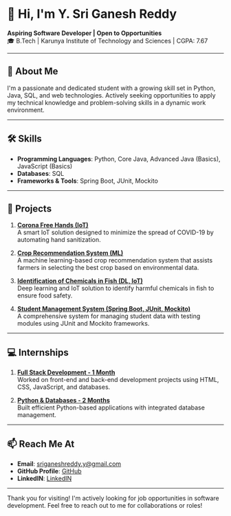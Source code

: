 # 👋 Hi, I'm **Y. Sri Ganesh Reddy**

**Aspiring Software Developer | Open to Opportunities**  
🎓 B.Tech | Karunya Institute of Technology and Sciences | CGPA: 7.67

---

## 💼 **About Me**
I'm a passionate and dedicated student with a growing skill set in Python, Java, SQL, and web technologies. Actively seeking opportunities to apply my technical knowledge and problem-solving skills in a dynamic work environment.

---

## 🛠️ **Skills**
- **Programming Languages**: Python, Core Java, Advanced Java (Basics), JavaScript (Basics)
- **Databases**: SQL
- **Frameworks & Tools**: Spring Boot, JUnit, Mockito

---

## 📂 **Projects**

1. **[Corona Free Hands (IoT)](Link)**  
   A smart IoT solution designed to minimize the spread of COVID-19 by automating hand sanitization.

2. **[Crop Recommendation System (ML)](https://github.com/ysriganesh/Crop_reommendation)**  
   A machine learning-based crop recommendation system that assists farmers in selecting the best crop based on environmental data.

3. **[Identification of Chemicals in Fish (DL, IoT)]([Link](https://github.com/ysriganesh/Finalyearproject))**  
   Deep learning and IoT solution to identify harmful chemicals in fish to ensure food safety.

4. **[Student Management System (Spring Boot, JUnit, Mockito)]([Link](https://github.com/ysriganesh/StudentManagement/blob/main/README.md))**  
   A comprehensive system for managing student data with testing modules using JUnit and Mockito frameworks.

---

## 💻 **Internships**

1. **[Full Stack Development - 1 Month]([Link](https://github.com/ysriganesh/Internship))**  
   Worked on front-end and back-end development projects using HTML, CSS, JavaScript, and databases.

2. **[Python & Databases - 2 Months]([Link](https://github.com/ysriganesh/Pharmacy))**  
   Built efficient Python-based applications with integrated database management.

---

## 📫 **Reach Me At**
- **Email**: sriganeshreddy.y@gmail.com  
- **GitHub Profile**: [GitHub](Link)
- **LinkedIN**: [LinkedIN](https://www.linkedin.com/in/y-sri-ganesh-reddy-1760b41b9/)

---

Thank you for visiting! I'm actively looking for job opportunities in software development. Feel free to reach out to me for collaborations or roles!
